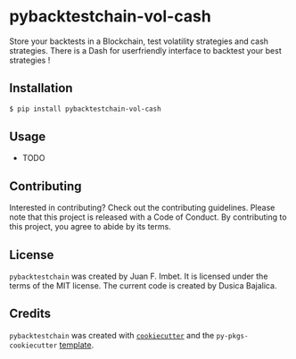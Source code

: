 # pybacktestchain-vol-cash

Store your backtests in a Blockchain, test volatility strategies and cash strategies. There is a Dash for userfriendly interface to backtest your best strategies !

## Installation

```bash
$ pip install pybacktestchain-vol-cash

```

## Usage

- TODO

## Contributing

Interested in contributing? Check out the contributing guidelines. Please note that this project is released with a Code of Conduct. By contributing to this project, you agree to abide by its terms.

## License

`pybacktestchain` was created by Juan F. Imbet. It is licensed under the terms of the MIT license. The current code is created by Dusica Bajalica. 

## Credits

`pybacktestchain` was created with [`cookiecutter`](https://cookiecutter.readthedocs.io/en/latest/) and the `py-pkgs-cookiecutter` [template](https://github.com/py-pkgs/py-pkgs-cookiecutter).
